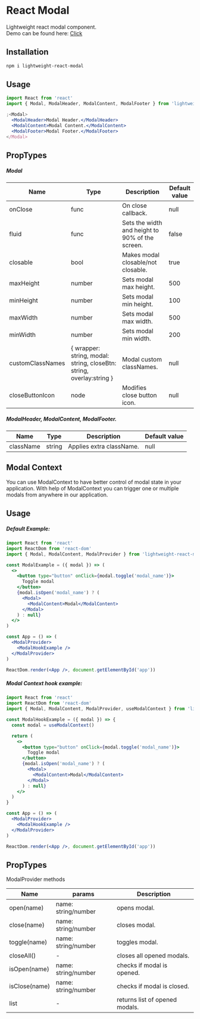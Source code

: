 # React Modal

Lightweight react modal component. <br />
Demo can be found here: <a href="https://ladderok34.github.io/lightweight-react-modal">Click</a>

## Installation

```bash
npm i lightweight-react-modal
```

## Usage

```jsx static
import React from 'react'
import { Modal, ModalHeader, ModalContent, ModalFooter } from 'lightweight-react-modal'

;<Modal>
  <ModalHeader>Modal Header.</ModalHeader>
  <ModalContent>Modal Content.</ModalContent>
  <ModalFooter>Modal Footer.</ModalFooter>
</Modal>
```

## PropTypes

##### Modal

| Name             | Type                                                                 | Description                                     | Default value |
| ---------------- | -------------------------------------------------------------------- | ----------------------------------------------- | ------------- |
| onClose          | func                                                                 | On close callback.                              | null          |
| fluid            | func                                                                 | Sets the width and height to 90% of the screen. | false         |
| closable         | bool                                                                 | Makes modal closable/not closable.              | true          |
| maxHeight        | number                                                               | Sets modal max height.                          | 500           |
| minHeight        | number                                                               | Sets modal min height.                          | 100           |
| maxWidth         | number                                                               | Sets modal max width.                           | 500           |
| minWidth         | number                                                               | Sets modal min width.                           | 200           |
| customClassNames | { wrapper: string, modal: string, closeBtn: string, overlay:string } | Modal custom classNames.                        | null          |
| closeButtonIcon  | node                                                                 | Modifies close button icon.                     | null          |

##### ModalHeader, ModalContent, ModalFooter.

| Name      | Type   | Description              | Default value |
| --------- | ------ | ------------------------ | ------------- |
| className | string | Applies extra className. | null          |

## Modal Context

You can use ModalContext to have better control of modal state in your application.
With help of ModalContext you can trigger one or multiple modals from anywhere in our application.

## Usage

##### Default Example:

```jsx static
import React from 'react'
import ReactDom from 'react-dom'
import { Modal, ModalContent, ModalProvider } from 'lightweight-react-modal'

const ModalExample = ({ modal }) => (
  <>
    <button type="button" onClick={modal.toggle('modal_name')}>
      Toggle modal
    </button>
    {modal.isOpen('modal_name') ? (
      <Modal>
        <ModalContent>Modal</ModalContent>
      </Modal>
    ) : null}
  </>
)

const App = () => (
  <ModalProvider>
    <ModalHookExample />
  </ModalProvider>
)

ReactDom.render(<App />, document.getElementById('app'))
```

##### Modal Context hook example:

```jsx static
import React from 'react'
import ReactDom from 'react-dom'
import { Modal, ModalContent, ModalProvider, useModalContext } from 'lightweight-react-modal'

const ModalHookExample = ({ modal }) => {
  const modal = useModalContext()

  return (
    <>
      <button type="button" onClick={modal.toggle('modal_name')}>
        Toggle modal
      </button>
      {modal.isOpen('modal_name') ? (
        <Modal>
          <ModalContent>Modal</ModalContent>
        </Modal>
      ) : null}
    </>
  )
}

const App = () => (
  <ModalProvider>
    <ModalHookExample />
  </ModalProvider>
)

ReactDom.render(<App />, document.getElementById('app'))
```

## PropTypes

ModalProvider methods

| Name          | params              | Description                    |
| ------------- | ------------------- | ------------------------------ |
| open(name)    | name: string/number | opens modal.                   |
| close(name)   | name: string/number | closes modal.                  |
| toggle(name)  | name: string/number | toggles modal.                 |
| closeAll()    | -                   | closes all opened modals.      |
| isOpen(name)  | name: string/number | checks if modal is opened.     |
| isClose(name) | name: string/number | checks if modal is closed.     |
| list          | -                   | returns list of opened modals. |
